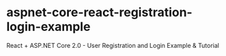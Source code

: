 # aspnet-core-react-registration-login-example

React + ASP.NET Core 2.0 - User Registration and Login Example & Tutorial


